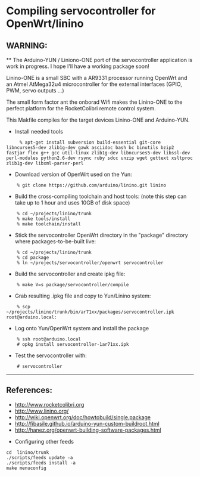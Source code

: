 Compiling servocontroller for OpenWrt/linino
============================================

WARNING:
------
** The Arduino-YUN / Liniono-ONE port of the servocontroller application is work in progress. I hope I'll have a working package soon!

Linino-ONE is a small SBC with a AR9331 processor running OpenWrt and an Atmel AtMega32u4 microcontroller for the external interfaces 
(GPIO, PWM, servo outputs ...)

The small form factor ant the onborad Wifi makes the Linino-ONE to the perfect platform for the RocketColibri remote control system.

This Makfile compiles for the target devices Linino-ONE and Arduino-YUN.

* Install needed tools
```
     % apt-get install subversion build-essential git-core libncurses5-dev zlib1g-dev gawk asciidoc bash bc binutils bzip2 fastjar flex g++ gcc util-linux zlib1g-dev libncurses5-dev libssl-dev perl-modules python2.6-dev rsync ruby sdcc unzip wget gettext xsltproc zlib1g-dev libxml-parser-perl
```

* Download version of OpenWrt used on the Yun:
```
    % git clone https://github.com/arduino/linino.git linino
```

* Build the cross-compiling toolchain and host tools:
(note this step can take up to 1 hour and uses 10GB of disk space)
```
    % cd ~/projects/linino/trunk
    % make tools/install
    % make toolchain/install
```

* Stick the servocontroller OpenWrt directory in the "package" directory where packages-to-be-built live:
```
    % cd ~/projects/linino/trunk
    % cd package
    % ln ~/projects/servocontroller/openwrt servocontroller
```

* Build the servocontroller and create ipkg file:
```
    % make V=s package/servocontroller/compile
```

* Grab resulting .ipkg file and copy to Yun/Linino system:
```
    % scp ~/projects/linino/trunk/bin/ar71xx/packages/servocontroller.ipk root@arduino.local:
```

* Log onto Yun/OpenWrt system and install the package
```
    % ssh root@arduino.local
    # opkg install servocontroller-1ar71xx.ipk
```

* Test the servocontroller with:
```
    # servocontroller 
```


-------------------

References:
-----------
- http://www.rocketcolibri.org
- http://www.linino.org/
- http://wiki.openwrt.org/doc/howtobuild/single.package
- http://fibasile.github.io/arduino-yun-custom-buildroot.html
- http://hanez.org/openwrt-building-software-packages.html


* Configuring other feeds
```
cd  linino/trunk    
./scripts/feeds update -a
./scripts/feeds install -a
make menuconfig
```